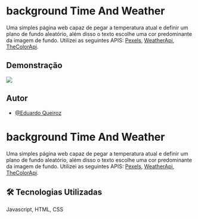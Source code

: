 # background Time And Weather

Uma simples página web capaz de pegar a temperatura atual e definir um plano de fundo aleatório, além disso o texto escolhe uma cor predominante da imagem de fundo. Utilizei as seguintes APIS: [Pexels](https://www.pexels.com/), [WeatherApi](https://www.weatherapi.com/), [TheColorApi](https://www.thecolorapi.com/).


## Demonstração

![](https://cdn.discordapp.com/attachments/1001677903400030212/1001677973998546985/unknown.png)


## Autor

- [@Eduardo Queiroz](https://github.com/eduardoqsilva)



# background Time And Weather

Uma simples página web capaz de pegar a temperatura atual e definir um plano de fundo aleatório, além disso o texto escolhe uma cor predominante da imagem de fundo. Utilizei as seguintes APIS: [Pexels](https://www.pexels.com/), [WeatherApi](https://www.weatherapi.com/), [TheColorApi](https://www.thecolorapi.com/).


## 🛠 Tecnologias Utilizadas
Javascript, HTML, CSS
